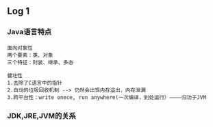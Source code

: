 ## Log 1

### Java语言特点

``` Java语言特点
面向对象性
两个要素：类、对象
三个特征：封装、继承、多态

健壮性
1.去除了C语言中的指针
2.自动的垃圾回收机制 --> 仍然会出现内存溢出，内存泄漏
3.跨平台性：write onece, run anywhere(一次编译，到处运行）————归功于JVM
```

### JDK,JRE,JVM的关系

``` 
